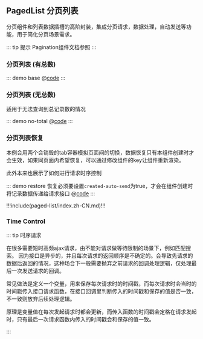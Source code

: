 ## PagedList 分页列表

分页组件和列表数据插槽的高阶封装，集成分页请求，数据处理，自动发送等功能，用于简化分页场景需求。

::: tip 提示
Pagination组件文档参照 <ui-lib-link component="Pagination"></ui-lib-link>
:::

### 分页列表 (有总数)

::: demo base
@[code](@demo/paged-list/$LIB_DIR/base.vue)
:::

### 分页列表 (无总数)

适用于无法查询到总记录数的情况

::: demo no-total
@[code](@demo/paged-list/$LIB_DIR/no-total.vue)
:::

<libs-content>
  <template #element>

### 分页表格（table）

::: demo table
@[code](@demo/paged-list/$LIB_DIR/table.vue)
:::
  </template>
</libs-content>

### 分页列表恢复

本例会用两个会销毁的tab容器模拟页面间的切换，数据恢复只有本组件创建时才会生效，如果同页面内希望恢复，可以通过修改组件的key让组件重新渲染。 

此外本来也展示了如何进行请求时序控制

::: demo restore 恢复必须要设置`created-auto-send`为true，才会在组件创建时将记录数据传递给请求接口
@[code](@demo/paged-list/$LIB_DIR/restore.vue)
:::

!!!include(paged-list/index.zh-CN.md)!!!

### Time Control

::: tip 时序请求
<p>在很多需要短时高频ajax请求，由不能对请求做等待限制的场景下，例如匹配搜索。
因为接口是异步的，并且每次请求的返回顺序是不确定的。会导致先请求的数据后返回的情况，这种场合下一般需要抛弃之前请求的回调处理逻辑，仅处理最后一次发送请求的回调。</p>
<p>常见做法是定义一个变量，用来保存每次请求时的时间戳，而每次请求时会当时的时间戳传入接口请求函数，在接口回调里判断传入的时间戳和保存的值是否一致，不一致则放弃后续处理逻辑。</p>
<p>原理是变量值在每次发起请求时都会更新，而传入函数的时间戳会定格在请求发起时，只有最后一次请求函数内传入的时间戳会和保存的值一致。</p>
:::
